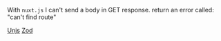 With `nuxt.js` I can't send a body in GET response. return an error called: "can't find route"

[Unjs](https://unjs.io/blog/2023-08-15-h3-towards-the-edge-of-the-web#runtime-type-safe-request-utils)
[Zod](https://zod.dev/?id=installation)
